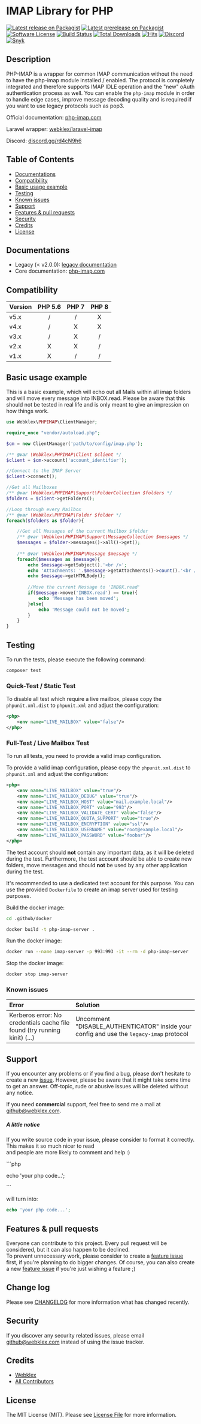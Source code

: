 
# IMAP Library for PHP

[![Latest release on Packagist][ico-release]][link-packagist]
[![Latest prerelease on Packagist][ico-prerelease]][link-packagist]
[![Software License][ico-license]][link-license]
[![Build Status][ico-travis]][link-scrutinizer]
[![Total Downloads][ico-downloads]][link-downloads]
[![Hits][ico-hits]][link-hits]
[![Discord][ico-discord]][link-discord]
[![Snyk][ico-snyk]][link-snyk]


## Description
PHP-IMAP is a wrapper for common IMAP communication without the need to have the php-imap module installed / enabled.
The protocol is completely integrated and therefore supports IMAP IDLE operation and the "new" oAuth authentication
process as well.
You can enable the `php-imap` module in order to handle edge cases, improve message decoding quality and is required if
you want to use legacy protocols such as pop3.

Official documentation: [php-imap.com](https://www.php-imap.com/)

Laravel wrapper: [webklex/laravel-imap](https://github.com/Webklex/laravel-imap)

Discord: [discord.gg/rd4cN9h6][link-discord]

## Table of Contents
- [Documentations](#documentations)
- [Compatibility](#compatibility)
- [Basic usage example](#basic-usage-example)
- [Testing](#testing)
- [Known issues](#known-issues)
- [Support](#support)
- [Features & pull requests](#features--pull-requests)
- [Security](#security)
- [Credits](#credits)
- [License](#license)


## Documentations
- Legacy (< v2.0.0): [legacy documentation](https://github.com/Webklex/php-imap/tree/1.4.5)
- Core documentation: [php-imap.com](https://www.php-imap.com/)


## Compatibility
| Version | PHP 5.6 | PHP 7 | PHP 8 |
|:--------|:-------:|:-----:|:-----:|
| v5.x    |    /    |   /   |   X   |
| v4.x    |    /    |   X   |   X   |
| v3.x    |    /    |   X   |   /   |
| v2.x    |    X    |   X   |   /   |
| v1.x    |    X    |   /   |   /   |

## Basic usage example
This is a basic example, which will echo out all Mails within all imap folders
and will move every message into INBOX.read. Please be aware that this should not be
tested in real life and is only meant to give an impression on how things work.

```php
use Webklex\PHPIMAP\ClientManager;

require_once "vendor/autoload.php";

$cm = new ClientManager('path/to/config/imap.php');

/** @var \Webklex\PHPIMAP\Client $client */
$client = $cm->account('account_identifier');

//Connect to the IMAP Server
$client->connect();

//Get all Mailboxes
/** @var \Webklex\PHPIMAP\Support\FolderCollection $folders */
$folders = $client->getFolders();

//Loop through every Mailbox
/** @var \Webklex\PHPIMAP\Folder $folder */
foreach($folders as $folder){

    //Get all Messages of the current Mailbox $folder
    /** @var \Webklex\PHPIMAP\Support\MessageCollection $messages */
    $messages = $folder->messages()->all()->get();
    
    /** @var \Webklex\PHPIMAP\Message $message */
    foreach($messages as $message){
        echo $message->getSubject().'<br />';
        echo 'Attachments: '.$message->getAttachments()->count().'<br />';
        echo $message->getHTMLBody();
        
        //Move the current Message to 'INBOX.read'
        if($message->move('INBOX.read') == true){
            echo 'Message has been moved';
        }else{
            echo 'Message could not be moved';
        }
    }
}
```


## Testing
To run the tests, please execute the following command:
```bash
composer test
```

### Quick-Test / Static Test
To disable all test which require a live mailbox, please copy the `phpunit.xml.dist` to `phpunit.xml` and adjust the configuration:
```xml
<php>
    <env name="LIVE_MAILBOX" value="false"/>
</php>
```

### Full-Test / Live Mailbox Test
To run all tests, you need to provide a valid imap configuration.

To provide a valid imap configuration, please copy the `phpunit.xml.dist` to `phpunit.xml` and adjust the configuration:
```xml
<php>
    <env name="LIVE_MAILBOX" value="true"/>
    <env name="LIVE_MAILBOX_DEBUG" value="true"/>
    <env name="LIVE_MAILBOX_HOST" value="mail.example.local"/>
    <env name="LIVE_MAILBOX_PORT" value="993"/>
    <env name="LIVE_MAILBOX_VALIDATE_CERT" value="false"/>
    <env name="LIVE_MAILBOX_QUOTA_SUPPORT" value="true"/>
    <env name="LIVE_MAILBOX_ENCRYPTION" value="ssl"/>
    <env name="LIVE_MAILBOX_USERNAME" value="root@example.local"/>
    <env name="LIVE_MAILBOX_PASSWORD" value="foobar"/>
</php>
```

The test account should **not** contain any important data, as it will be deleted during the test.
Furthermore, the test account should be able to create new folders, move messages and should **not** be used by any other
application during the test.

It's recommended to use a dedicated test account for this purpose. You can use the provided `Dockerfile` to create an imap server used for testing purposes.

Build the docker image:
```bash
cd .github/docker

docker build -t php-imap-server .
```
Run the docker image:
```bash
docker run --name imap-server -p 993:993 -it --rm -d php-imap-server
```
Stop the docker image:
```bash
docker stop imap-server
```


### Known issues
| Error                                                                      | Solution                                                                                |
|:---------------------------------------------------------------------------|:----------------------------------------------------------------------------------------|
| Kerberos error: No credentials cache file found (try running kinit) (...)  | Uncomment "DISABLE_AUTHENTICATOR" inside your config and use the `legacy-imap` protocol |


## Support
If you encounter any problems or if you find a bug, please don't hesitate to create a new [issue](https://github.com/Webklex/php-imap/issues).
However, please be aware that it might take some time to get an answer.
Off-topic, rude or abusive issues will be deleted without any notice.

If you need **commercial** support, feel free to send me a mail at github@webklex.com.


##### A little notice
If you write source code in your issue, please consider to format it correctly. This makes it so much nicer to read  
and people are more likely to comment and help :)

&#96;&#96;&#96;php

echo 'your php code...';

&#96;&#96;&#96;

will turn into:
```php 
echo 'your php code...'; 
``` 


## Features & pull requests
Everyone can contribute to this project. Every pull request will be considered, but it can also happen to be declined.  
To prevent unnecessary work, please consider to create a [feature issue](https://github.com/Webklex/php-imap/issues/new?template=feature_request.md)  
first, if you're planning to do bigger changes. Of course, you can also create a new [feature issue](https://github.com/Webklex/php-imap/issues/new?template=feature_request.md)
if you're just wishing a feature ;)


## Change log
Please see [CHANGELOG][link-changelog] for more information what has changed recently.


## Security
If you discover any security related issues, please email github@webklex.com instead of using the issue tracker.


## Credits
- [Webklex][link-author]
- [All Contributors][link-contributors]


## License
The MIT License (MIT). Please see [License File][link-license] for more information.


[ico-release]: https://img.shields.io/packagist/v/Webklex/php-imap.svg?style=flat-square&label=version
[ico-prerelease]: https://img.shields.io/github/v/release/webklex/php-imap?include_prereleases&style=flat-square&label=pre-release
[ico-license]: https://img.shields.io/badge/license-MIT-brightgreen.svg?style=flat-square
[ico-travis]: https://img.shields.io/travis/Webklex/php-imap/master.svg?style=flat-square
[ico-scrutinizer]: https://img.shields.io/scrutinizer/coverage/g/Webklex/php-imap.svg?style=flat-square
[ico-code-quality]: https://img.shields.io/scrutinizer/g/Webklex/php-imap.svg?style=flat-square
[ico-downloads]: https://img.shields.io/packagist/dt/Webklex/php-imap.svg?style=flat-square
[ico-build]: https://img.shields.io/scrutinizer/build/g/Webklex/php-imap/master?style=flat-square
[ico-quality]: https://img.shields.io/scrutinizer/quality/g/Webklex/php-imap/master?style=flat-square
[ico-hits]: https://hits.webklex.com/svg/webklex/php-imap
[ico-snyk]: https://snyk-widget.herokuapp.com/badge/composer/webklex/php-imap/badge.svg
[ico-discord]: https://img.shields.io/static/v1?label=discord&message=open&color=5865f2&style=flat-square

[link-packagist]: https://packagist.org/packages/Webklex/php-imap
[link-travis]: https://travis-ci.org/Webklex/php-imap
[link-scrutinizer]: https://scrutinizer-ci.com/g/Webklex/php-imap/code-structure
[link-code-quality]: https://scrutinizer-ci.com/g/Webklex/php-imap
[link-downloads]: https://packagist.org/packages/Webklex/php-imap
[link-author]: https://github.com/webklex
[link-contributors]: https://github.com/Webklex/php-imap/graphs/contributors
[link-license]: https://github.com/Webklex/php-imap/blob/master/LICENSE
[link-changelog]: https://github.com/Webklex/php-imap/blob/master/CHANGELOG.md
[link-jetbrains]: https://www.jetbrains.com
[link-hits]: https://hits.webklex.com
[link-snyk]: https://snyk.io/vuln/composer:webklex%2Fphp-imap
[link-discord]: https://discord.gg/rd4cN9h6
